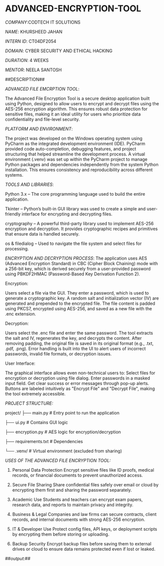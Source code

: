 # ADVANCED-ENCRYPTION-TOOL

*COMPANY*:CODTECH IT SOLUTIONS

*NAME*: KHURSHEED JAHAN

*INTERN ID*: CT04DF2054

*DOMAIN*: CYBER SECURITY AND ETHICAL HACKING

*DURATION*: 4 WEEKS

*MENTOR*: NEELA SANTOSH


##DESCRIPTION##


*ADVANCED FILE EMCRPTION TOOL*:

The Advanced File Encryption Tool is a secure desktop application built using Python, designed to allow users to encrypt and decrypt files using the AES-256 encryption algorithm. This ensures robust data protection for sensitive files, making it an ideal utility for users who prioritize data confidentiality and file-level security.


*PLATFORM AND ENVIRONMENT*:

The project was developed on the Windows operating system using PyCharm as the integrated development environment (IDE). PyCharm provided code auto-completion, debugging features, and project structuring that helped streamline the development process.
A virtual environment (.venv) was set up within the PyCharm project to manage Python packages and dependencies independently from the system Python installation. This ensures consistency and reproducibility across different systems.


*TOOLS AND LIBRARIES*:

Python 3.x – The core programming language used to build the entire application.

Tkinter – Python’s built-in GUI library was used to create a simple and user-friendly interface for encrypting and decrypting files.

cryptography – A powerful third-party library used to implement AES-256 encryption and decryption. It provides cryptographic recipes and primitives that ensure data is handled securely.

os & filedialog – Used to navigate the file system and select files for processing.


*ENCRYPTION AND DECRYPTION PROCESS*:
The application uses AES (Advanced Encryption Standard) in CBC (Cipher Block Chaining) mode with a 256-bit key, which is derived securely from a user-provided password using PBKDF2HMAC (Password-Based Key Derivation Function 2).

Encryption:

Users select a file via the GUI.
They enter a password, which is used to generate a cryptographic key.
A random salt and initialization vector (IV) are generated and prepended to the encrypted file.
The file content is padded using PKCS7, encrypted using AES-256, and saved as a new file with the .enc extension.


Decryption:

Users select the .enc file and enter the same password.
The tool extracts the salt and IV, regenerates the key, and decrypts the content.
After removing padding, the original file is saved in its original format (e.g., .txt, .pdf, .png).
Error handling is built into the UI to alert users of incorrect passwords, invalid file formats, or decryption issues.


User Interface:

The graphical interface allows even non-technical users to:
Select files for encryption or decryption using file dialog.
Enter passwords in a masked input field.
Get clear success or error messages through pop-up alerts.
Buttons are labeled intuitively as "Encrypt File" and "Decrypt File", making the tool extremely accessible.


*PROJECT STRUCTURE:*

project/
├── main.py            # Entry point to run the application

├── ui.py              # Contains GUI logic

├── encryption.py      # AES logic for encryption/decryption

├── requirements.txt   # Dependencies

└── .venv/             # Virtual environment (excluded from sharing)


*USES OF THE ADVANCED FILE ENCRYPTION TOOL:*
1. Personal Data Protection
Encrypt sensitive files like ID proofs, medical records, or financial documents to prevent unauthorized access.

2. Secure File Sharing
Share confidential files safely over email or cloud by encrypting them first and sharing the password separately.

3. Academic Use
Students and teachers can encrypt exam papers, research data, and reports to maintain privacy and integrity.

4. Business & Legal
Companies and law firms can secure contracts, client records, and internal documents with strong AES-256 encryption.

5. IT & Developer Use
Protect config files, API keys, or deployment scripts by encrypting them before storing or uploading.

6. Backup Security
Encrypt backup files before saving them to external drives or cloud to ensure data remains protected even if lost or leaked.

##*output:*##




